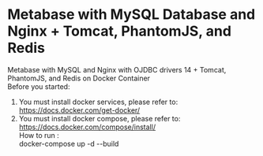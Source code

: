# Metabase with MySQL Database and Nginx + Tomcat, PhantomJS, and Redis
Metabase with MySQL and Nginx with OJDBC drivers 14 + Tomcat, PhantomJS, and Redis on Docker Container <br />
Before you started: <br />
1. You must install docker services, please refer to: https://docs.docker.com/get-docker/ <br />
2. You must install docker compose, please refer to: https://docs.docker.com/compose/install/ <br />
How to run : <br />
docker-compose up -d --build
